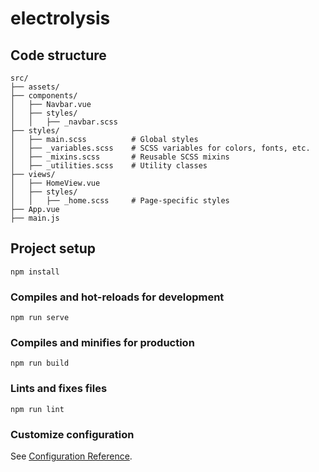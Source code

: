 # electrolysis

## Code structure
```
src/
├── assets/
├── components/
│   ├── Navbar.vue
│   ├── styles/
│   │   ├── _navbar.scss
├── styles/
│   ├── main.scss          # Global styles
│   ├── _variables.scss    # SCSS variables for colors, fonts, etc.
│   ├── _mixins.scss       # Reusable SCSS mixins
│   ├── _utilities.scss    # Utility classes
├── views/
│   ├── HomeView.vue
│   ├── styles/
│   │   ├── _home.scss     # Page-specific styles
├── App.vue
├── main.js
```


## Project setup
```
npm install
```

### Compiles and hot-reloads for development
```
npm run serve
```

### Compiles and minifies for production
```
npm run build
```

### Lints and fixes files
```
npm run lint
```

### Customize configuration
See [Configuration Reference](https://cli.vuejs.org/config/).
